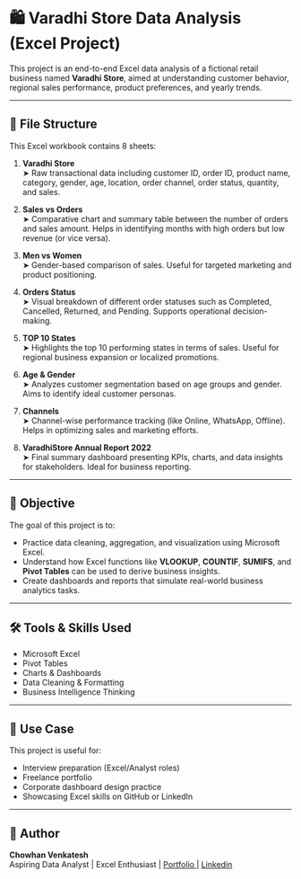 
# 🛍️ Varadhi Store Data Analysis (Excel Project)

This project is an end-to-end Excel data analysis of a fictional retail business named **Varadhi Store**, aimed at understanding customer behavior, regional sales performance, product preferences, and yearly trends.

---

## 📁 File Structure

This Excel workbook contains 8 sheets:

1. **Varadhi Store**  
   ➤ Raw transactional data including customer ID, order ID, product name, category, gender, age, location, order channel, order status, quantity, and sales.

2. **Sales vs Orders**  
   ➤ Comparative chart and summary table between the number of orders and sales amount. Helps in identifying months with high orders but low revenue (or vice versa).

3. **Men vs Women**  
   ➤ Gender-based comparison of sales. Useful for targeted marketing and product positioning.

4. **Orders Status**  
   ➤ Visual breakdown of different order statuses such as Completed, Cancelled, Returned, and Pending. Supports operational decision-making.

5. **TOP 10 States**  
   ➤ Highlights the top 10 performing states in terms of sales. Useful for regional business expansion or localized promotions.

6. **Age & Gender**  
   ➤ Analyzes customer segmentation based on age groups and gender. Aims to identify ideal customer personas.

7. **Channels**  
   ➤ Channel-wise performance tracking (like Online, WhatsApp, Offline). Helps in optimizing sales and marketing efforts.

8. **VaradhiStore Annual Report 2022**  
   ➤ Final summary dashboard presenting KPIs, charts, and data insights for stakeholders. Ideal for business reporting.

---

## 🎯 Objective

The goal of this project is to:
- Practice data cleaning, aggregation, and visualization using Microsoft Excel.
- Understand how Excel functions like **VLOOKUP**, **COUNTIF**, **SUMIFS**, and **Pivot Tables** can be used to derive business insights.
- Create dashboards and reports that simulate real-world business analytics tasks.

---

## 🛠 Tools & Skills Used

- Microsoft Excel
- Pivot Tables
- Charts & Dashboards
- Data Cleaning & Formatting
- Business Intelligence Thinking

---

## 🧠 Use Case

This project is useful for:
- Interview preparation (Excel/Analyst roles)
- Freelance portfolio
- Corporate dashboard design practice
- Showcasing Excel skills on GitHub or LinkedIn

---

## 📌 Author

**Chowhan Venkatesh**  
Aspiring Data Analyst | Excel Enthusiast  | <a href="https://chowhantech.ccbp.tech/"> Portfolio </a> | <a href="https://www.linkedin.com/in/pathlavathvenkatesh-/"> Linkedin </a>
